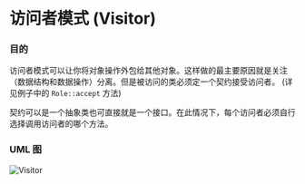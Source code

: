 # 访问者模式 (Visitor)

### 目的
访问者模式可以让你将对象操作外包给其他对象。这样做的最主要原因就是关注（数据结构和数据操作）分离。但是被访问的类必须定一个契约接受访问者。 (详见例子中的 `Role::accept` 方法)

契约可以是一个抽象类也可直接就是一个接口。在此情况下，每个访问者必须自行选择调用访问者的哪个方法。
### UML 图
![Visitor](https://raw.githubusercontent.com/qiujiafei123/DesignPatterns/master/Image/visitor.png)
